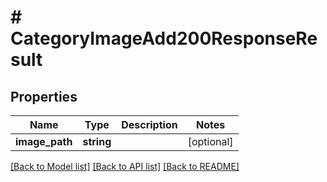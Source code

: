 # # CategoryImageAdd200ResponseResult

## Properties

Name | Type | Description | Notes
------------ | ------------- | ------------- | -------------
**image_path** | **string** |  | [optional]

[[Back to Model list]](../../README.md#models) [[Back to API list]](../../README.md#endpoints) [[Back to README]](../../README.md)
